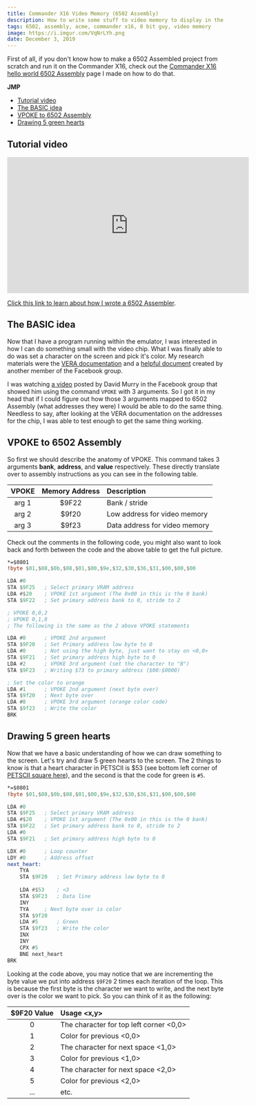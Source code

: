 ```yaml
---
title: Commander X16 Video Memory (6502 Assembly)
description: How to write some stuff to video memory to display in the Commander X16
tags: 6502, assembly, acme, commander x16, 8 bit guy, video memory
image: https://i.imgur.com/VqNrLYh.png
date: December 3, 2019
---
```


First of all, if you don't know how to make a 6502 Assembled project from scratch and run it on the Commander X16, check out the [Commander X16 hello world 6502 Assembly](commander-x16-hello-world-6502-assembly.md) page I made on how to do that.

**JMP**
- [Tutorial video](#tutorial-video)
- [The BASIC idea](#the-basic-idea)
- [VPOKE to 6502 Assembly](#vpoke-to-6502-assembly)
- [Drawing 5 green hearts](#drawing-5-green-hearts)

## Tutorial video
<iframe width="560" height="315" src="https://www.youtube.com/embed/ZXn-lpf9f_k" frameborder="0" allow="accelerometer; autoplay; encrypted-media; gyroscope; picture-in-picture" allowfullscreen></iframe>

[Click this link to learn about how I wrote a 6502 Assembler](https://thelastvalkyrie.net/writing-6502-assembler.html).

## The BASIC idea
Now that I have a program running within the emulator, I was interested in how I can do something small with the video chip. What I was finally able to do was set a character on the screen and pick it's color. My research materials were the [VERA documentation](https://github.com/commanderx16/x16-docs/blob/master/VERA%20Programmer's%20Reference.md#external-address-space) and a [helpful document](https://docs.google.com/document/d/1pFlevjsf_PRcOb0QLJp9IGihgYsVtUIxEW5ZZqtu0z0/) created by another member of the Facebook group.

I was watching [a video](https://www.facebook.com/adric22/videos/10157689827480962/) posted by David Murry in the Facebook group that showed him using the command `VPOKE` with 3 arguments. So I got it in my head that if I could figure out how those 3 arguments mapped to 6502 Assembly (what addresses they were) I would be able to do the same thing. Needless to say, after looking at the VERA documentation on the addresses for the chip, I was able to test enough to get the same thing working.

## VPOKE to 6502 Assembly
So first we should describe the anatomy of VPOKE. This command takes 3 arguments **bank**, **address**, and **value** respectively. These directly translate over to assembly instructions as you can see in the following table.

| VPOKE | Memory Address |           Description         |
| :---: | :------------: | :---------------------------- |
| arg 1 |      $9F22     | Bank / stride                 |
| arg 2 |      $9f20     | Low address for video memory  |
| arg 3 |      $9f23     | Data address for video memory |

Check out the comments in the following code, you might also want to look back and forth between the code and the above table to get the full picture.
```asm
*=$0801
!byte $01,$08,$0b,$08,$01,$00,$9e,$32,$30,$36,$31,$00,$00,$00

LDA #0
STA $9F25	; Select primary VRAM address
LDA #$20	; VPOKE 1st argument (The 0x00 in this is the 0 bank)
STA $9F22	; Set primary address bank to 0, stride to 2

; VPOKE 0,0,2
; VPOKE 0,1,8
; The following is the same as the 2 above VPOKE statements

LDA #0		; VPOKE 2nd argument
STA $9F20	; Set Primary address low byte to 0
LDA #0		; Not using the high byte, just want to stay on <0,0>
STA $9F21	; Set primary address high byte to 0
LDA #2		; VPOKE 3rd argument (set the character to "B")
STA $9F23	; Writing $73 to primary address ($00:$0000)

; Set the color to orange
LDA #1		; VPOKE 2nd argument (next byte over)
STA $9f20	; Next byte over
LDA #8		; VPOKE 3rd argument (orange color code)
STA $9f23	; Write the color
BRK
```

## Drawing 5 green hearts
Now that we have a basic understanding of how we can draw something to the screen. Let's try and draw 5 green hearts to the screen. The 2 things to know is that a heart character in PETSCII is $53 (see bottom left corner of [PETSCII square here](https://en.wikipedia.org/wiki/PETSCII)), and the second is that the code for green is `#5`.
```asm
*=$0801
!byte $01,$08,$0b,$08,$01,$00,$9e,$32,$30,$36,$31,$00,$00,$00

LDA #0		
STA $9F25	; Select primary VRAM address
LDA #$20	; VPOKE 1st argument (The 0x00 in this is the 0 bank)
STA $9F22	; Set primary address bank to 0, stride to 2
LDA #0
STA $9F21	; Set primary address high byte to 0

LDX #0		; Loop counter
LDY #0		; Address offset
next_heart:
	TYA
	STA $9F20	; Set Primary address low byte to 0
    
	LDA #$53	; <3
	STA $9F23	; Data line
	INY
	TYA		; Next byte over is color
	STA $9f20
	LDA #5		; Green
	STA $9f23	; Write the color
	INX
	INY
	CPX #5
	BNE next_heart
BRK
```
Looking at the code above, you may notice that we are incrementing the byte value we put into address `$9F20` 2 times each iteration of the loop. This is because the first byte is the character we want to write, and the next byte over is the color we want to pick. So you can think of it as the following:

| $9F20 Value |               Usage <x,y>               |
| :---------: | :-------------------------------------- |
|      0      | The character for top left corner <0,0> |
|      1      | Color for previous <0,0>                |
|      2      | The character for next space <1,0>      |
|      3      | Color for previous <1,0>                |
|      4      | The character for next space <2,0>      |
|      5      | Color for previous <2,0>                |
|     ...     | etc.                                    |

